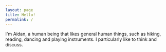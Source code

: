 ```yaml
---
layout: page
title: Hello!
permalink: /
---
```


I'm Aidan, a human being that
likes general human things,
such as hiking, reading, dancing and
playing instruments.
I particularly like to think and discuss.

<!-- In fact, I like thinking and discussing so much that I am
pursuing a Masters of Science at the University of Cape Town.
I am specialising in Computer Science, an area I discovered my
passion for as a young child playing Toy Story 2: Buzz Lightyear
to the Rescue.

Whether a life in academia is for me is still to be seen.
-->